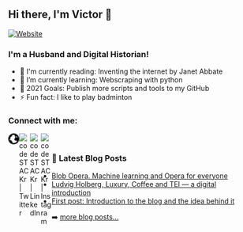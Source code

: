 ## Hi there, I'm Victor 👋

[![Website](https://img.shields.io/website?label=victorharbo.com&style=for-the-badge&url=https%3A%2F%2Fvictorharbo.com)](https://www.victorharbo.com)

### I'm a Husband and Digital Historian!

- 📕 I'm currently reading: Inventing the internet by Janet Abbate
- 🌱 I’m currently learning: Webscraping with python
- 🥅 2021 Goals: Publish more scripts and tools to my GitHub
- ⚡ Fun fact: I like to play badminton

### Connect with me:

[<img align="left" alt="victorharbo.com" width="22px" src="https://raw.githubusercontent.com/iconic/open-iconic/master/svg/globe.svg" />][website]
[<img align="left" alt="codeSTACKr | Twitter" width="22px" src="https://cdn.jsdelivr.net/npm/simple-icons@v3/icons/twitter.svg" />][twitter]
[<img align="left" alt="codeSTACKr | LinkedIn" width="22px" src="https://cdn.jsdelivr.net/npm/simple-icons@v3/icons/linkedin.svg" />][linkedin]
[<img align="left" alt="codeSTACKr | Instagram" width="22px" src="https://cdn.jsdelivr.net/npm/simple-icons@v3/icons/instagram.svg" />][instagram]

<br />


### 📕 Latest Blog Posts

<!-- BLOG-POST-LIST:START -->
- [Blob Opera. Machine learning and Opera for everyone](https://www.victorharbo.com/2021/02/25/blob-opera-machine-learning-og-opera-for-alle/?utm_source=rss&utm_medium=rss&utm_campaign=blob-opera-machine-learning-og-opera-for-alle)
- [Ludvig Holberg, Luxury, Coffee and TEI — a digital introduction](https://www.victorharbo.com/2021/02/10/ludvig_holberg/?utm_source=rss&utm_medium=rss&utm_campaign=ludvig_holberg)
- [First post: Introduction to the blog and the idea behind it](https://www.victorharbo.com/2021/02/08/forste-post/?utm_source=rss&utm_medium=rss&utm_campaign=forste-post)
<!-- BLOG-POST-LIST:END -->

➡️ [more blog posts...](https://www.victorharbo.com)

[website]: https://www.victorharbo.com
[twitter]: https://twitter.com/VictorHarbo
[instagram]: https://www.instagram.com/victorharbo/
[linkedin]: https://www.linkedin.com/in/victor-harbo-johnston-936585156/